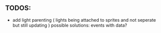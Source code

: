 ## TODOS:
- add light parenting ( lights being attached to sprites and not seperate but still updating )
    possible solutions: events with data?
    